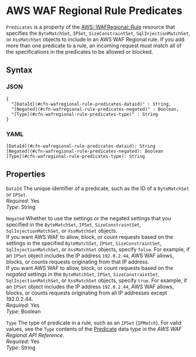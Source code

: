 # AWS WAF Regional Rule Predicates<a name="aws-properties-wafregional-rule-predicates"></a>

`Predicates` is a property of the [AWS::WAFRegional::Rule](aws-resource-wafregional-rule.md) resource that specifies the `ByteMatchSet`, `IPSet`, `SizeConstraintSet`, `SqlInjectionMatchSet`, or `XssMatchSet` objects to include in an AWS WAF Regional rule\. If you add more than one predicate to a rule, an incoming request must match all of the specifications in the predicates to be allowed or blocked\.

## Syntax<a name="w4ab1c21c10d213c21c17b5"></a>

### JSON<a name="aws-properties-wafregional-rule-predicates-syntax.json"></a>

```
{
  "[DataId](#cfn-wafregional-rule-predicates-dataid)" : String,
  "[Negated](#cfn-wafregional-rule-predicates-negated)" : Boolean,
  "[Type](#cfn-wafregional-rule-predicates-type)" : String
}
```

### YAML<a name="aws-properties-wafregional-rule-predicates-syntax.yaml"></a>

```
[DataId](#cfn-wafregional-rule-predicates-dataid): String
[Negated](#cfn-wafregional-rule-predicates-negated): Boolean
[Type](#cfn-wafregional-rule-predicates-type): String
```

## Properties<a name="w4ab1c21c10d213c21c17b7"></a>

`DataId`  <a name="cfn-wafregional-rule-predicates-dataid"></a>
The unique identifier of a predicate, such as the ID of a `ByteMatchSet` or `IPSet`\.  
*Required*: Yes  
*Type*: String

`Negated`  <a name="cfn-wafregional-rule-predicates-negated"></a>
Whether to use the settings or the negated settings that you specified in the `ByteMatchSet`, `IPSet`, `SizeConstraintSet`, `SqlInjectionMatchSet`, or `XssMatchSet` objects\.  
If you want AWS WAF to allow, block, or count requests based on the settings in the specified `ByteMatchSet`, `IPSet`, `SizeConstraintSet`, `SqlInjectionMatchSet`, or `XssMatchSet` objects, specify `false`\. For example, if an `IPSet` object includes the IP address `192.0.2.44`, AWS WAF allows, blocks, or counts requests originating from that IP address\.  
If you want AWS WAF to allow, block, or count requests based on the *negated* settings in the `ByteMatchSet`, `IPSet`, `SizeConstraintSet`, `SqlInjectionMatchSet`, or `XssMatchSet` objects, specify `true`\. For example, if an `IPSet` object includes the IP address `192.0.2.44`, AWS WAF allows, blocks, or counts requests originating from all IP addresses except 192\.0\.2\.44\.  
*Required*: Yes  
*Type*: Boolean

`Type`  <a name="cfn-wafregional-rule-predicates-type"></a>
The type of predicate in a rule, such as an `IPSet` \(`IPMatch`\)\. For valid values, see the `Type` contents of the [Predicate](https://docs.aws.amazon.com/waf/latest/APIReference/API_regional_Predicate.html) data type in the *AWS WAF Regional API Reference*\.  
*Required*: Yes  
*Type*: String